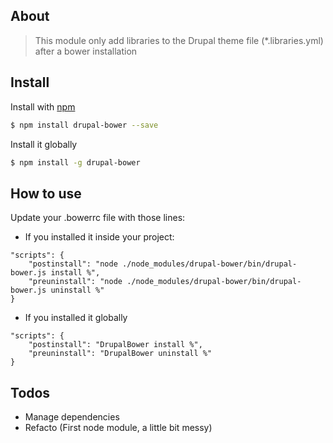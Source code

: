 ## About

> This module only add libraries to the Drupal theme file (*.libraries.yml) after a bower installation

## Install

Install with [npm](https://www.npmjs.com/)

```sh
$ npm install drupal-bower --save
```

Install it globally

```sh
$ npm install -g drupal-bower
```

## How to use

Update your .bowerrc file with those lines:

* If you installed it inside your project:

```
"scripts": {
    "postinstall": "node ./node_modules/drupal-bower/bin/drupal-bower.js install %",
    "preuninstall": "node ./node_modules/drupal-bower/bin/drupal-bower.js uninstall %"
}
```

* If you installed it globally

```
"scripts": {
    "postinstall": "DrupalBower install %",
    "preuninstall": "DrupalBower uninstall %"
}
```

## Todos

- Manage dependencies
- Refacto (First node module, a little bit messy)